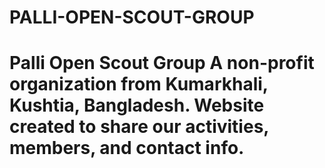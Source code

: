 # PALLI-OPEN-SCOUT-GROUP
# Palli Open Scout Group A non-profit organization from Kumarkhali, Kushtia, Bangladesh.   Website created to share our activities, members, and contact info.
